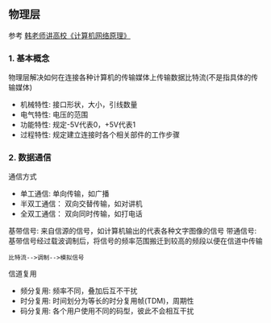 ## 物理层

参考
[韩老师讲高校《计算机网络原理》](https://www.bilibili.com/video/av47486689?p=2)

### 1. 基本概念
物理层解决如何在连接各种计算机的传输媒体上传输数据比特流(不是指具体的传输媒体)

- 机械特性: 接口形状，大小，引线数量
- 电气特性: 电压的范围
- 功能特性: 规定-5V代表0，+5V代表1
- 过程特性: 规定建立连接时各个相关部件的工作步骤

### 2. 数据通信
通信方式
- 单工通信: 单向传输，如广播
- 半双工通信： 双向交替传输，如对讲机
- 全双工通信： 双向同时传输，如打电话

基带信号: 来自信源的信号，如计算机输出的代表各种文字图像的信号
带通信号: 基带信号经过载波调制后，将信号的频率范围搬迁到较高的频段以便在信道中传输

    比特流-->调制-->模拟信号

信道复用
- 频分复用: 频率不同，叠加后互不干扰
- 时分复用: 时间划分为等长的时分复用帧(TDM)，周期性
- 码分复用: 各个用户使用不同的码型，彼此不会相互干扰

